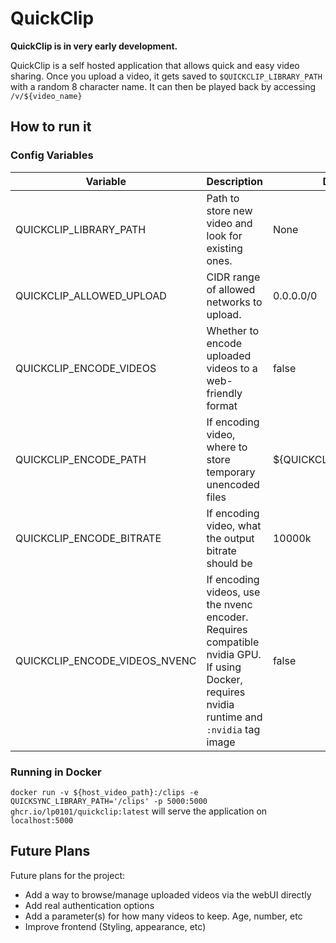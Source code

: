 # QuickClip

**QuickClip is in very early development.**

QuickClip is a self hosted application that allows quick and easy video sharing.
Once you upload a video, it gets saved to `$QUICKCLIP_LIBRARY_PATH` with a random 8 character name. It can then be played back by accessing `/v/${video_name}`

## How to run it

### Config Variables

| Variable                      | Description                                                                                                                                 | Default Value                 | Required |
|-------------------------------|---------------------------------------------------------------------------------------------------------------------------------------------|-------------------------------|----------|
| QUICKCLIP_LIBRARY_PATH        | Path to store new video and look for existing ones.                                                                                         | None                          | Yes      |
| QUICKCLIP_ALLOWED_UPLOAD      | CIDR range of allowed networks to upload.                                                                                                   | 0.0.0.0/0                     | No       |
| QUICKCLIP_ENCODE_VIDEOS       | Whether to encode uploaded videos to a web-friendly format                                                                                  | false                         | No       |
| QUICKCLIP_ENCODE_PATH         | If encoding video, where to store temporary unencoded files                                                                                 | ${QUICKCLIP_LIBRARY_PATH}/enc | No       |
| QUICKCLIP_ENCODE_BITRATE      | If encoding video, what the output bitrate should be                                                                                        | 10000k                        | no       |
| QUICKCLIP_ENCODE_VIDEOS_NVENC | If encoding videos, use the nvenc encoder. Requires compatible nvidia GPU. If using Docker, requires nvidia runtime and `:nvidia` tag image | false                         | no       |

### Running in Docker

`docker run -v ${host_video_path}:/clips -e QUICKSYNC_LIBRARY_PATH='/clips' -p 5000:5000 ghcr.io/lp0101/quickclip:latest` will serve the application on `localhost:5000`

## Future Plans

Future plans for the project:

* Add a way to browse/manage uploaded videos via the webUI directly
* Add real authentication options
* Add a parameter(s) for how many videos to keep. Age, number, etc
* Improve frontend (Styling, appearance, etc)